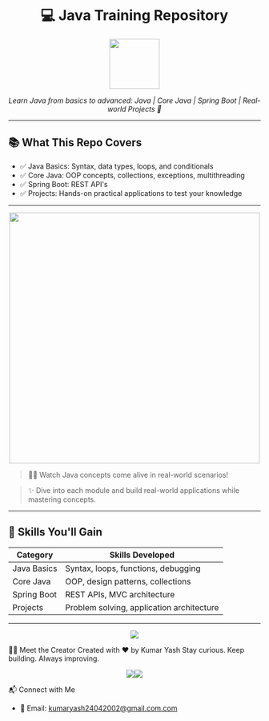<h1 align="center">💻 Java Training Repository</h1>

<p align="center">
  <img src="https://cdn.jsdelivr.net/gh/devicons/devicon/icons/java/java-original.svg" width="100"/>
</p>

<p align="center">
  <em>Learn Java from basics to advanced: Java | Core Java | Spring Boot | Real-world Projects 🚀</em>
</p>

---

## 📚 What This Repo Covers

- ✅ Java Basics: Syntax, data types, loops, and conditionals      
- ✅ Core Java: OOP concepts, collections, exceptions, multithreading
- ✅ Spring Boot: REST API's
- ✅ Projects: Hands-on practical applications to test your knowledge

---

<p align="center">
  <img src="https://media.giphy.com/media/QNFhOolVeCzPQ2Mx85/giphy.gif" width="500"/>
</p>

> 👨‍💻 Watch Java concepts come alive in real-world scenarios!

> ✨ Dive into each module and build real-world applications while mastering concepts.

---

## 🧠 Skills You'll Gain

| Category      | Skills Developed                              |
|---------------|-----------------------------------------------|
| Java Basics   | Syntax, loops, functions, debugging            |
| Core Java     | OOP, design patterns, collections              |
| Spring Boot   | REST APIs, MVC architecture                    |
| Projects      | Problem solving, application architecture      |

---


<p align="center">
  <img src="https://skillicons.dev/icons?i=java,spring,git,vscode" />
</p>

🙋‍♂️ Meet the Creator
Created with ❤️ by Kumar Yash
Stay curious. Keep building. Always improving.
<p align="center"><img src="https://img.shields.io/badge/Java-Learner-green?logo=java" /><img src="https://img.shields.io/badge/SpringBoot-Enthusiast-blue?logo=spring" /></p>

📬 Connect with Me
- 📧 Email: kumaryash24042002@gmail.com.com


